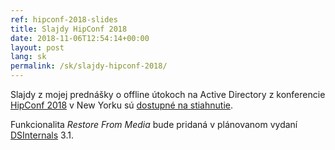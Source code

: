 ```yaml
---
ref: hipconf-2018-slides
title: Slajdy HipConf 2018
date: 2018-11-06T12:54:14+00:00
layout: post
lang: sk
permalink: /sk/slajdy-hipconf-2018/
---
```

Slajdy z&nbsp;mojej prednášky o&nbsp;offline útokoch na&nbsp;Active Directory z&nbsp;konferencie [HipConf 2018](https://www.hipconf.com) v&nbsp;New Yorku sú [dostupné na&nbsp;stiahnutie](https://www.dsinternals.com/wp-content/uploads/HIP_AD_Offline_Attacks.pdf).

Funkcionalita _Restore From&nbsp;Media_ bude pridaná v&nbsp;plánovanom vydaní [DSInternals](https://github.com/MichaelGrafnetter/DSInternals/releases) 3.1.